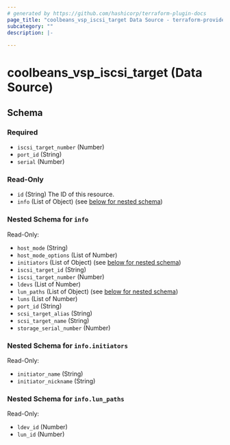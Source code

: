 ```yaml
---
# generated by https://github.com/hashicorp/terraform-plugin-docs
page_title: "coolbeans_vsp_iscsi_target Data Source - terraform-provider-coolbeans"
subcategory: ""
description: |-
  
---
```


# coolbeans_vsp_iscsi_target (Data Source)





<!-- schema generated by tfplugindocs -->
## Schema

### Required

- `iscsi_target_number` (Number)
- `port_id` (String)
- `serial` (Number)

### Read-Only

- `id` (String) The ID of this resource.
- `info` (List of Object) (see [below for nested schema](#nestedatt--info))

<a id="nestedatt--info"></a>
### Nested Schema for `info`

Read-Only:

- `host_mode` (String)
- `host_mode_options` (List of Number)
- `initiators` (List of Object) (see [below for nested schema](#nestedobjatt--info--initiators))
- `iscsi_target_id` (String)
- `iscsi_target_number` (Number)
- `ldevs` (List of Number)
- `lun_paths` (List of Object) (see [below for nested schema](#nestedobjatt--info--lun_paths))
- `luns` (List of Number)
- `port_id` (String)
- `scsi_target_alias` (String)
- `scsi_target_name` (String)
- `storage_serial_number` (Number)

<a id="nestedobjatt--info--initiators"></a>
### Nested Schema for `info.initiators`

Read-Only:

- `initiator_name` (String)
- `initiator_nickname` (String)


<a id="nestedobjatt--info--lun_paths"></a>
### Nested Schema for `info.lun_paths`

Read-Only:

- `ldev_id` (Number)
- `lun_id` (Number)


